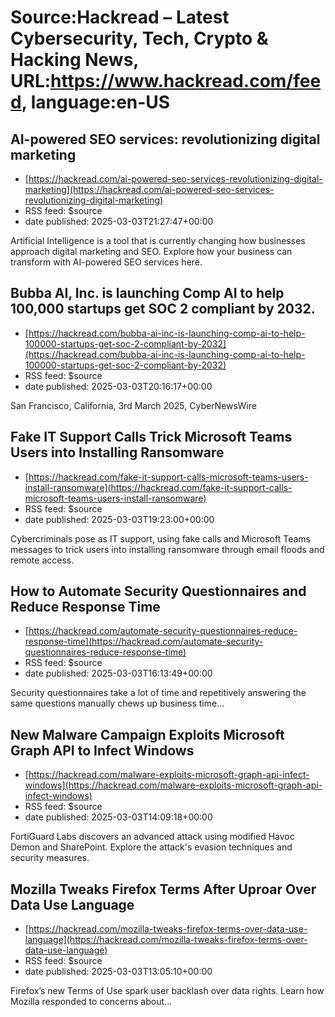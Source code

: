 # Source:Hackread – Latest Cybersecurity, Tech, Crypto & Hacking News, URL:https://www.hackread.com/feed, language:en-US

## AI-powered SEO services: revolutionizing digital marketing
 - [https://hackread.com/ai-powered-seo-services-revolutionizing-digital-marketing](https://hackread.com/ai-powered-seo-services-revolutionizing-digital-marketing)
 - RSS feed: $source
 - date published: 2025-03-03T21:27:47+00:00

Artificial Intelligence is a tool that is currently changing how businesses approach digital marketing and SEO. Explore how your business can transform with AI-powered SEO services here.

## Bubba AI, Inc. is launching Comp AI to help 100,000 startups get SOC 2 compliant by 2032.
 - [https://hackread.com/bubba-ai-inc-is-launching-comp-ai-to-help-100000-startups-get-soc-2-compliant-by-2032](https://hackread.com/bubba-ai-inc-is-launching-comp-ai-to-help-100000-startups-get-soc-2-compliant-by-2032)
 - RSS feed: $source
 - date published: 2025-03-03T20:16:17+00:00

San Francisco, California, 3rd March 2025, CyberNewsWire

## Fake IT Support Calls Trick Microsoft Teams Users into Installing Ransomware
 - [https://hackread.com/fake-it-support-calls-microsoft-teams-users-install-ransomware](https://hackread.com/fake-it-support-calls-microsoft-teams-users-install-ransomware)
 - RSS feed: $source
 - date published: 2025-03-03T19:23:00+00:00

Cybercriminals pose as IT support, using fake calls and Microsoft Teams messages to trick users into installing ransomware through email floods and remote access.

## How to Automate Security Questionnaires and Reduce Response Time
 - [https://hackread.com/automate-security-questionnaires-reduce-response-time](https://hackread.com/automate-security-questionnaires-reduce-response-time)
 - RSS feed: $source
 - date published: 2025-03-03T16:13:49+00:00

Security questionnaires take a lot of time and repetitively answering the same questions manually chews up business time&#8230;

## New Malware Campaign Exploits Microsoft Graph API to Infect Windows
 - [https://hackread.com/malware-exploits-microsoft-graph-api-infect-windows](https://hackread.com/malware-exploits-microsoft-graph-api-infect-windows)
 - RSS feed: $source
 - date published: 2025-03-03T14:09:18+00:00

FortiGuard Labs discovers an advanced attack using modified Havoc Demon and SharePoint. Explore the attack's evasion techniques and security measures.

## Mozilla Tweaks Firefox Terms After Uproar Over Data Use Language
 - [https://hackread.com/mozilla-tweaks-firefox-terms-over-data-use-language](https://hackread.com/mozilla-tweaks-firefox-terms-over-data-use-language)
 - RSS feed: $source
 - date published: 2025-03-03T13:05:10+00:00

Firefox&#8217;s new Terms of Use spark user backlash over data rights. Learn how Mozilla responded to concerns about&#8230;

